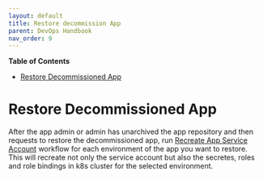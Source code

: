 ```yaml
---
layout: default
title: Restore decommission App
parent: DevOps Handbook
nav_order: 9
---
```


**Table of Contents**

<!-- START doctoc generated TOC please keep comment here to allow auto update -->
<!-- DON'T EDIT THIS SECTION, INSTEAD RE-RUN doctoc TO UPDATE -->

- [Restore Decommissioned App](#restore-decommissioned-app)

<!-- END doctoc generated TOC please keep comment here to allow auto update -->

# Restore Decommissioned App

After the app admin or admin has unarchived the app repository and then requests to restore the decommissioned app, run [Recreate App Service Account][Recreate App Service Account] workflow for each environment of the app you want to restore.
This will recreate not only the service account but also the secretes, roles and role bindings in k8s cluster for the selected environment.

[Recreate App Service Account]: https://atc-github.azure.cloud.bmw/UNITY/unity/actions/workflows/recreate-app-service-account.yaml
